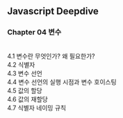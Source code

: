 ## Javascript Deepdive 
### Chapter 04 변수
 <br>
4.1 변수란 무엇인가? 왜 필요한가? <br>
4.2 식별자 <br>
4.3 변수 선언 <br>
4.4 변수 선언의 실행 시점과 변수 호이스팅 <br>
4.5 값의 할당 <br>
4.6 값의 재할당 <br>
4.7 식별자 네이밍 규칙 <br>
